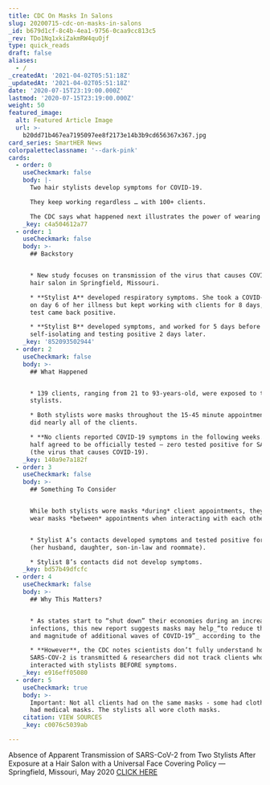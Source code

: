 ```yaml
---
title: CDC On Masks In Salons
slug: 20200715-cdc-on-masks-in-salons
_id: b679d1cf-8c4b-4ea1-9756-0caa9cc813c5
_rev: TDo1Nq1xkiZakmRW4quOjf
type: quick_reads
draft: false
aliases:
  - /
_createdAt: '2021-04-02T05:51:18Z'
_updatedAt: '2021-04-02T05:51:18Z'
date: '2020-07-15T23:19:00.000Z'
lastmod: '2020-07-15T23:19:00.000Z'
weight: 50
featured_image:
  alt: Featured Article Image
  url: >-
    b20dd71b467ea7195097ee8f2173e14b3b9cd656367x367.jpg
card_series: SmartHER News
colorpaletteclassname: '--dark-pink'
cards:
  - order: 0
    useCheckmark: false
    body: |-
      Two hair stylists develop symptoms for COVID-19.

      They keep working regardless … with 100+ clients.

      The CDC says what happened next illustrates the power of wearing masks.
    _key: c4a504612a77
  - order: 1
    useCheckmark: false
    body: >-
      ## Backstory


      * New study focuses on transmission of the virus that causes COVID-19 in a
      hair salon in Springfield, Missouri.

      * **Stylist A** developed respiratory symptoms. She took a COVID-19 test
      on day 6 of her illness but kept working with clients for 8 days, when her
      test came back positive.

      * **Stylist B** developed symptoms, and worked for 5 days before
      self-isolating and testing positive 2 days later.
    _key: '852093502944'
  - order: 2
    useCheckmark: false
    body: >-
      ## What Happened


      * 139 clients, ranging from 21 to 93-years-old, were exposed to the two
      stylists.

      * Both stylists wore masks throughout the 15-45 minute appointments, as
      did nearly all of the clients.

      * **No clients reported COVID-19 symptoms in the following weeks.** About
      half agreed to be officially tested – zero tested positive for SARS-COV-2
      (the virus that causes COVID-19).
    _key: 140a9e7a182f
  - order: 3
    useCheckmark: false
    body: >-
      ## Something To Consider


      While both stylists wore masks *during* client appointments, they did not
      wear masks *between* appointments when interacting with each other.


      * Stylist A’s contacts developed symptoms and tested positive for COVID-19
      (her husband, daughter, son-in-law and roommate).

      * Stylist B’s contacts did not develop symptoms.
    _key: bd57b49dfcfc
  - order: 4
    useCheckmark: false
    body: >-
      ## Why This Matters?


      * As states start to “shut down” their economies during an increase in
      infections, this new report suggests masks may help_“to reduce the impact
      and magnitude of additional waves of COVID-19”_ according to the CDC.

      * **However**, the CDC notes scientists don’t fully understand how
      SARS-COV-2 is transmitted & researchers did not track clients who
      interacted with stylists BEFORE symptoms.
    _key: e916eff05080
  - order: 5
    useCheckmark: true
    body: >-
      Important: Not all clients had on the same masks - some had cloth, other
      had medical masks. The stylists all wore cloth masks.
    citation: VIEW SOURCES
    _key: c0076c5039ab

---
```

Absence of Apparent Transmission of SARS-CoV-2 from Two Stylists After Exposure at a Hair Salon with a Universal Face Covering Policy — Springfield, Missouri, May 2020 [CLICK HERE](https://www.cdc.gov/mmwr/volumes/69/wr/mm6928e2.htm?s_cid=mm6928e2_w)